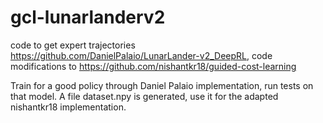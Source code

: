 # gcl-lunarlanderv2
code to get expert trajectories https://github.com/DanielPalaio/LunarLander-v2_DeepRL, code modifications to https://github.com/nishantkr18/guided-cost-learning

Train for a good policy through Daniel Palaio implementation, run tests on that model.
A file dataset.npy is generated, use it for the adapted nishantkr18 implementation.
